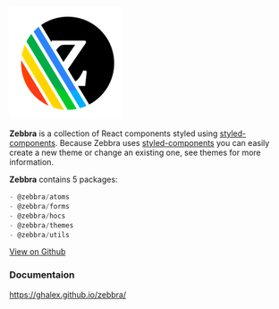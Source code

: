 ![Logo](https://raw.githubusercontent.com/ghalex/zebbra/master/logo.png)

**Zebbra** is a collection of React components styled using [styled-components](https://styled-components.com). Because Zebbra uses [styled-components](https://styled-components.com) you can easily create a new theme or change an existing one, see themes for more information.


**Zebbra** contains 5 packages:

```js static
- @zebbra/atoms
- @zebbra/forms
- @zebbra/hocs
- @zebbra/themes
- @zebbra/utils
```

[View on Github](https://github.com/ghalex/zebbra)

### Documentaion

https://ghalex.github.io/zebbra/
